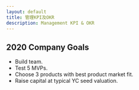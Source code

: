 ```yaml
---
layout: default
title: 管理KPI及OKR
description: Management KPI & OKR
---
```


## 2020 Company Goals

* Build team.
* Test 5 MVPs.
* Choose 3 products with best product market fit.
* Raise capital at typical YC seed valuation.